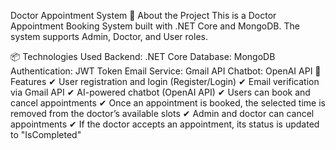 Doctor Appointment System
📌 About the Project
This is a Doctor Appointment Booking System built with .NET Core and MongoDB. The system supports Admin, Doctor, and User roles.

📦 Technologies Used
Backend: .NET Core
Database: MongoDB
Authentication: JWT Token
Email Service: Gmail API
Chatbot: OpenAI API
🔑 Features
✔ User registration and login (Register/Login)
✔ Email verification via Gmail API
✔ AI-powered chatbot (OpenAI API)
✔ Users can book and cancel appointments
✔ Once an appointment is booked, the selected time is removed from the doctor’s available slots
✔ Admin and doctor can cancel appointments
✔ If the doctor accepts an appointment, its status is updated to "IsCompleted"
